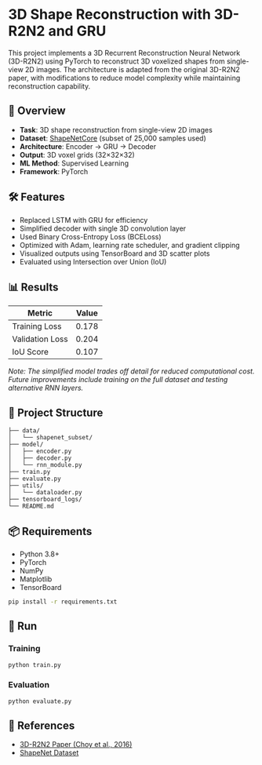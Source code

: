 # 3D Shape Reconstruction with 3D-R2N2 and GRU

This project implements a 3D Recurrent Reconstruction Neural Network (3D-R2N2) using PyTorch to reconstruct 3D voxelized shapes from single-view 2D images. The architecture is adapted from the original 3D-R2N2 paper, with modifications to reduce model complexity while maintaining reconstruction capability.

## 🧠 Overview

- **Task**: 3D shape reconstruction from single-view 2D images  
- **Dataset**: [ShapeNetCore](https://shapenet.org/) (subset of 25,000 samples used)  
- **Architecture**: Encoder → GRU → Decoder  
- **Output**: 3D voxel grids (32×32×32)  
- **ML Method**: Supervised Learning  
- **Framework**: PyTorch

## 🛠 Features

- Replaced LSTM with GRU for efficiency  
- Simplified decoder with single 3D convolution layer  
- Used Binary Cross-Entropy Loss (BCELoss)  
- Optimized with Adam, learning rate scheduler, and gradient clipping  
- Visualized outputs using TensorBoard and 3D scatter plots  
- Evaluated using Intersection over Union (IoU)

## 📊 Results

| Metric          | Value  |
|-----------------|--------|
| Training Loss   | 0.178  |
| Validation Loss | 0.204  |
| IoU Score       | 0.107  |

*Note: The simplified model trades off detail for reduced computational cost. Future improvements include training on the full dataset and testing alternative RNN layers.*

## 📁 Project Structure

```
├── data/
│   └── shapenet_subset/
├── model/
│   ├── encoder.py
│   ├── decoder.py
│   └── rnn_module.py
├── train.py
├── evaluate.py
├── utils/
│   └── dataloader.py
├── tensorboard_logs/
└── README.md
```

## 📦 Requirements

- Python 3.8+
- PyTorch
- NumPy
- Matplotlib
- TensorBoard

```bash
pip install -r requirements.txt
```

## 🚀 Run

### Training

```bash
python train.py
```

### Evaluation

```bash
python evaluate.py
```

## 📌 References

- [3D-R2N2 Paper (Choy et al., 2016)](https://arxiv.org/abs/1604.00449)  
- [ShapeNet Dataset](https://shapenet.org/)
